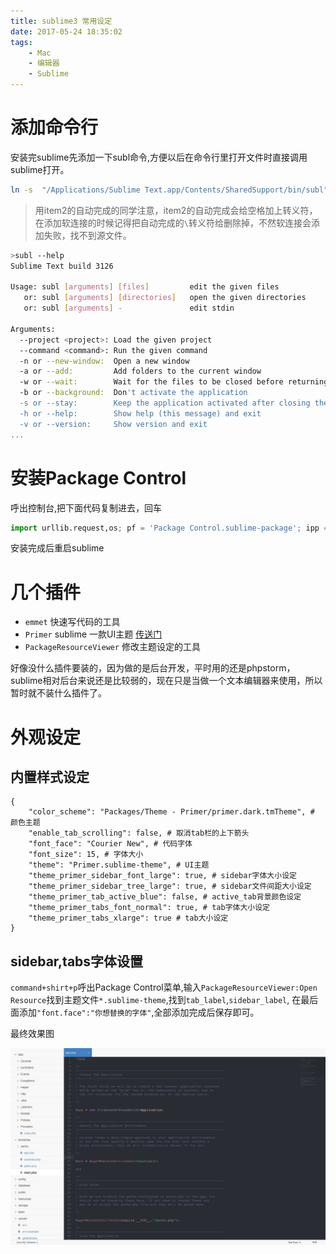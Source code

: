 ```yaml
---
title: sublime3 常用设定
date: 2017-05-24 18:35:02
tags:
    - Mac
    - 编辑器
    - Sublime
---
```


# 添加命令行

安装完sublime先添加一下subl命令,方便以后在命令行里打开文件时直接调用sublime打开。

```bash
ln -s  "/Applications/Sublime Text.app/Contents/SharedSupport/bin/subl" /usr/local/bin/subl
```

>用item2的自动完成的同学注意，item2的自动完成会给空格加上转义符，在添加软连接的时候记得把自动完成的`\`转义符给删除掉，不然软连接会添加失败，找不到源文件。

<more></more>

```bash
>subl --help
Sublime Text build 3126

Usage: subl [arguments] [files]         edit the given files
   or: subl [arguments] [directories]   open the given directories
   or: subl [arguments] -               edit stdin

Arguments:
  --project <project>: Load the given project
  --command <command>: Run the given command
  -n or --new-window:  Open a new window
  -a or --add:         Add folders to the current window
  -w or --wait:        Wait for the files to be closed before returning
  -b or --background:  Don't activate the application
  -s or --stay:        Keep the application activated after closing the file
  -h or --help:        Show help (this message) and exit
  -v or --version:     Show version and exit
...
```

<!-- more -->

# 安装Package Control

呼出控制台,把下面代码复制进去，回车

```python
import urllib.request,os; pf = 'Package Control.sublime-package'; ipp = sublime.installed_packages_path(); urllib.request.install_opener( urllib.request.build_opener( urllib.request.ProxyHandler()) ); open(os.path.join(ipp, pf), 'wb').write(urllib.request.urlopen( 'http://sublime.wbond.net/' + pf.replace(' ','%20')).read())
```
安装完成后重启sublime

# 几个插件

- `emmet` 快速写代码的工具
- `Primer` sublime 一款UI主题 [传送门](https://packagecontrol.io/packages/Theme%20-%20Primer)
- `PackageResourceViewer` 修改主题设定的工具

好像没什么插件要装的，因为做的是后台开发，平时用的还是phpstorm，sublime相对后台来说还是比较弱的，现在只是当做一个文本编辑器来使用，所以暂时就不装什么插件了。

# 外观设定

## 内置样式设定

```markup
{
	"color_scheme": "Packages/Theme - Primer/primer.dark.tmTheme", # 颜色主题
	"enable_tab_scrolling": false, # 取消tab栏的上下箭头
	"font_face": "Courier New", # 代码字体
	"font_size": 15, # 字体大小
	"theme": "Primer.sublime-theme", # UI主题
	"theme_primer_sidebar_font_large": true, # sidebar字体大小设定
	"theme_primer_sidebar_tree_large": true, # sidebar文件间距大小设定
	"theme_primer_tab_active_blue": false, # active_tab背景颜色设定
	"theme_primer_tabs_font_normal": true, # tab字体大小设定
	"theme_primer_tabs_xlarge": true # tab大小设定
}
```

## sidebar,tabs字体设置

`command+shirt+p`呼出Package Control菜单,输入`PackageResourceViewer:Open Resource`找到主题文件`*.sublime-theme`,找到`tab_label`,`sidebar_label`, 在最后面添加`"font.face":"你想替换的字体"`,全部添加完成后保存即可。

最终效果图

![preview](/images/cover/TQnGjoRHXSWIEVqxepv537bvnkrzaBPI.jpeg)